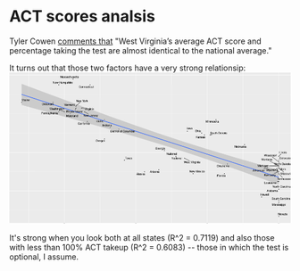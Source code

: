 # ACT scores analsis
Tyler Cowen [comments that](http://marginalrevolution.com/marginalrevolution/2017/04/west-virginia-fact-day-comments.html) "West Virginia’s average ACT score and percentage taking the test are almost identical to the national average."

It turns out that those two factors have a very strong relationsip:
![All states](https://github.com/setgree/ACT_score_analysis/blob/master/ACT.png)

It's strong when you look both at all states (R^2 = 0.7119) and also those with less than 100% ACT takeup (R^2 = 0.6083) -- those in which the test is optional, I assume. 
